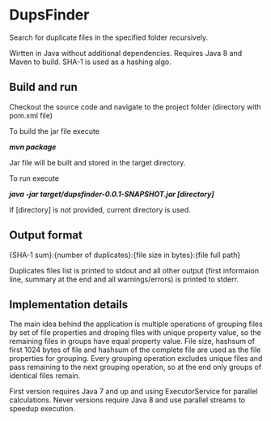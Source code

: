 DupsFinder
==========

Search for duplicate files in the specified folder recursively.

Wirtten in Java without additional dependencies. Requires Java 8 and Maven to build. SHA-1 is used as a hashing algo.

Build and run
-------------

Checkout the source code and navigate to the project folder (directory with pom.xml file)

To build the jar file execute

***mvn package***

Jar file will be built and stored in the target directory.

To run execute

***java -jar target/dupsfinder-0.0.1-SNAPSHOT.jar [directory]***

If [directory] is not provided, current directory is used.

Output format
-------------

{SHA-1 sum}:{number of duplicates}:{file size in bytes}:{file full path}

Duplicates files list is printed to stdout and all other output (first informaion line, summary at the end and all warnings/errors) is printed to stderr.

Implementation details
----------------------

The main idea behind the application is multiple operations of grouping files by set of file properties and droping files with unique property value, so the remaining files in groups have equal property value. File size, hashsum of first 1024 bytes of file and hashsum of the complete file are used as the file properties for grouping. Every grouping operation excludes unique files and pass remaining to the next grouping operation, so at the end only groups of identical files remain.

First version requires Java 7 and up and using ExecutorService for parallel calculations. Never versions require Java 8 and use parallel streams to speedup execution.
